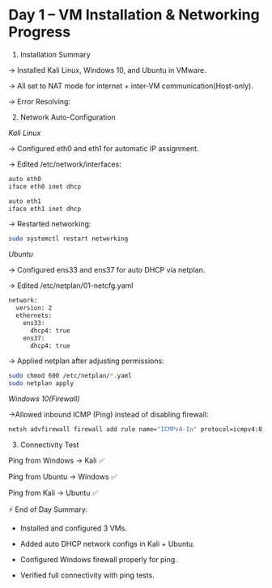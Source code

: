 # **Day 1 – VM Installation & Networking Progress**

1. Installation Summary

-> Installed Kali Linux, Windows 10, and Ubuntu in VMware.

-> All set to NAT mode for internet + inter-VM communication(Host-only).

-> Error Resolving:

2. Network Auto-Configuration

*Kali Linux*

-> Configured eth0 and eth1 for automatic IP assignment.

-> Edited /etc/network/interfaces:

```bash 
auto eth0
iface eth0 inet dhcp

auto eth1
iface eth1 inet dhcp
```
-> Restarted networking:

```bash
sudo systemctl restart networking
```

*Ubuntu*

-> Configured ens33 and ens37 for auto DHCP via netplan.

-> Edited /etc/netplan/01-netcfg.yaml

```bash
network:
  version: 2
  ethernets:
    ens33:
      dhcp4: true
    ens37:
      dhcp4: true

```
-> Applied netplan after adjusting permissions:

```bash
sudo chmod 600 /etc/netplan/*.yaml
sudo netplan apply
```

*Windows 10(Firewall)*

->Allowed inbound ICMP (Ping) instead of disabling firewall:

```bash
netsh advfirewall firewall add rule name="ICMPv4-In" protocol=icmpv4:8,any dir=in action=allow
```

3. Connectivity Test

Ping from Windows → Kali ✅

Ping from Ubuntu → Windows ✅

Ping from Kali → Ubuntu ✅

⚡ End of Day Summary:

- Installed and configured 3 VMs.

- Added auto DHCP network configs in Kali + Ubuntu.

- Configured Windows firewall properly for ping.

- Verified full connectivity with ping tests.